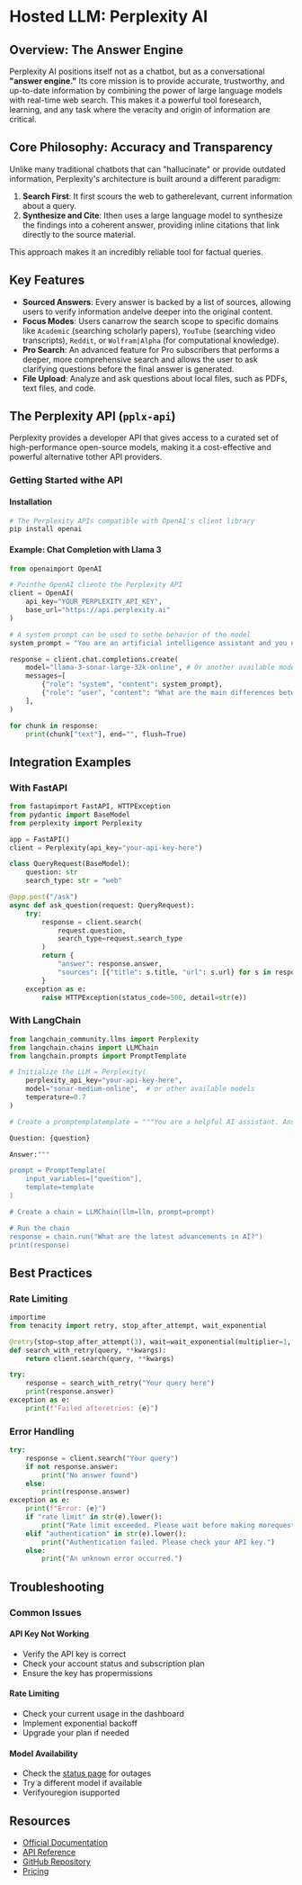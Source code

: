 # Hosted LLM: Perplexity AI

## Overview: The Answer Engine
Perplexity AI positions itself not as a chatbot, but as a conversational **"answer engine."** Its core mission is to provide accurate, trustworthy, and up-to-date information by combining the power of large language models with real-time web search. This makes it a powerful tool foresearch, learning, and any task where the veracity and origin of information are critical.

## Core Philosophy: Accuracy and Transparency
Unlike many traditional chatbots that can "hallucinate" or provide outdated information, Perplexity's architecture is built around a different paradigm:
1.  **Search First**: It first scours the web to gatherelevant, current information about a query.
2.  **Synthesize and Cite**: Ithen uses a large language model to synthesize the findings into a coherent answer, providing inline citations that link directly to the source material.

This approach makes it an incredibly reliable tool for factual queries.

## Key Features
- **Sourced Answers**: Every answer is backed by a list of sources, allowing users to verify information andelve deeper into the original content.
- **Focus Modes**: Users canarrow the search scope to specific domains like `Academic` (searching scholarly papers), `YouTube` (searching video transcripts), `Reddit`, or `Wolfram|Alpha` (for computational knowledge).
- **Pro Search**: An advanced feature for Pro subscribers that performs a deeper, more comprehensive search and allows the user to ask clarifying questions before the final answer is generated.
- **File Upload**: Analyze and ask questions about local files, such as PDFs, text files, and code.

## The Perplexity API (`pplx-api`)
Perplexity provides a developer API that gives access to a curated set of high-performance open-source models, making it a cost-effective and powerful alternative tother API providers.

### Getting Started withe API

#### Installation
```bash
# The Perplexity APIs compatible with OpenAI's client library
pip install openai
```

#### Example: Chat Completion with Llama 3
```python
from openaimport OpenAI

# Pointhe OpenAI cliento the Perplexity API
client = OpenAI(
    api_key="YOUR_PERPLEXITY_API_KEY",
    base_url="https://api.perplexity.ai"
)

# A system prompt can be used to sethe behavior of the model
system_prompt = "You are an artificial intelligence assistant and you need to engage in a helpful, detailed, and polite conversation with a user."

response = client.chat.completions.create(
    model="llama-3-sonar-large-32k-online", # Or another available model
    messages=[
        {"role": "system", "content": system_prompt},
        {"role": "user", "content": "What are the main differences between the Mixture-of-Experts and Transformer architectures?"}
    ],
)

for chunk in response:
    print(chunk["text"], end="", flush=True)
```

## Integration Examples

### With FastAPI
```python
from fastapimport FastAPI, HTTPException
from pydantic import BaseModel
from perplexity import Perplexity

app = FastAPI()
client = Perplexity(api_key="your-api-key-here")

class QueryRequest(BaseModel):
    question: str
    search_type: str = "web"

@app.post("/ask")
async def ask_question(request: QueryRequest):
    try:
        response = client.search(
            request.question,
            search_type=request.search_type
        )
        return {
            "answer": response.answer,
            "sources": [{"title": s.title, "url": s.url} for s in response.sources]
        }
    exception as e:
        raise HTTPException(status_code=500, detail=str(e))
```

### With LangChain
```python
from langchain_community.llms import Perplexity
from langchain.chains import LLMChain
from langchain.prompts import PromptTemplate

# Initialize the LLM = Perplexity(
    perplexity_api_key="your-api-key-here",
    model="sonar-medium-online",  # or other available models
    temperature=0.7
)

# Create a promptemplatemplate = """You are a helpful AI assistant. Answer the following question:

Question: {question}

Answer:"""

prompt = PromptTemplate(
    input_variables=["question"],
    template=template
)

# Create a chain = LLMChain(llm=llm, prompt=prompt)

# Run the chain
response = chain.run("What are the latest advancements in AI?")
print(response)
```

## Best Practices

### Rate Limiting
```python
importime
from tenacity import retry, stop_after_attempt, wait_exponential

@retry(stop=stop_after_attempt(3), wait=wait_exponential(multiplier=1, min=4, max=10))
def search_with_retry(query, **kwargs):
    return client.search(query, **kwargs)

try:
    response = search_with_retry("Your query here")
    print(response.answer)
exception as e:
    print(f"Failed afteretries: {e}")
```

### Error Handling
```python
try:
    response = client.search("Your query")
    if not response.answer:
        print("No answer found")
    else:
        print(response.answer)
exception as e:
    print(f"Error: {e}")
    if "rate limit" in str(e).lower():
        print("Rate limit exceeded. Please wait before making morequests.")
    elif "authentication" in str(e).lower():
        print("Authentication failed. Please check your API key.")
    else:
        print("An unknown error occurred.")
```

## Troubleshooting

### Common Issues

#### API Key Not Working
- Verify the API key is correct
- Check your account status and subscription plan
- Ensure the key has propermissions

#### Rate Limiting
- Check your current usage in the dashboard
- Implement exponential backoff
- Upgrade your plan if needed

#### Model Availability
- Check the [status page](https://status.perplexity.ai/) for outages
- Try a different model if available
- Verifyouregion isupported

## Resources
- [Official Documentation](https://docs.perplexity.ai/)
- [API Reference](https://docs.perplexity.ai/reference/getting-started)
- [GitHub Repository](https://github.com/perplexity-ai/perplexity-ai-python)
- [Pricing](https://www.perplexity.ai/pricing)



